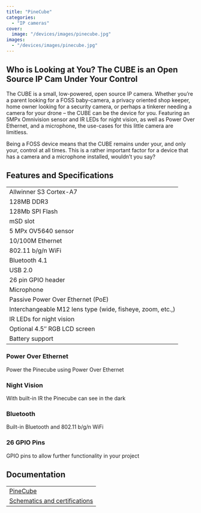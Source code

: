 ```yaml
---
title: "PineCube"
categories: 
  - "IP cameras"
cover: 
  image: "/devices/images/pinecube.jpg"
images:
  - "/devices/images/pinecube.jpg"
---
```


## Who is Looking at You? The CUBE is an Open Source IP Cam Under Your Control

The CUBE is a small, low-powered, open source IP camera. Whether you’re a parent looking for a FOSS baby-camera, a privacy oriented shop keeper, home owner looking for a security camera, or perhaps a tinkerer needing a camera for your drone – the CUBE can be the device for you. Featuring an 5MPx Omnivision sensor and IR LEDs for night vision, as well as Power Over Ethernet, and a microphone, the use-cases for this little camera are limitless.

Being a FOSS device means that the CUBE remains under your, and only your, control at all times. This is a rather important factor for a device that has a camera and a microphone installed, wouldn’t you say?

## Features and Specifications

|     |
| --- |
| Allwinner S3 Cortex-A7 |
| 128MB DDR3 |
| 128Mb SPI Flash |
| mSD slot |
| 5 MPx OV5640 sensor |
| 10/100M Ethernet |
| 802.11 b/g/n WiFi |
| Bluetooth 4.1 |
| USB 2.0 |
| 26 pin GPIO header |
| Microphone |
| Passive Power Over Ethernet (PoE) |
| Interchangeable M12 lens type (wide, fisheye, zoom, etc.,) |
| IR LEDs for night vision |
| Optional 4.5″ RGB LCD screen |
| Battery support |

### Power Over Ethernet

Power the Pinecube using Power Over Ethernet

### Night Vision

With built-in IR the Pinecube can see in the dark

### Bluetooth

Built-in Bluetooth and 802.11 b/g/n WiFi

### 26 GPIO Pins

GPIO pins to allow further functionality in your project

## Documentation

|     |
| --- |
| [PineCube](/documentation/PineCube/) |
| [Schematics and certifications](/documentation/PineCube/Further_information/Schematics_and_certifications/) |
